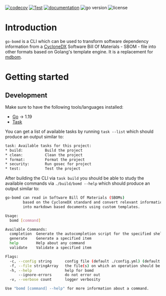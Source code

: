 [![codecov](https://codecov.io/gh/HaRo87/go-bomd/branch/main/graph/badge.svg?token=IGSSXIRZV9)](https://codecov.io/gh/HaRo87/go-bomd)
[![Test](https://github.com/HaRo87/go-bomd/actions/workflows/quality.yml/badge.svg)](https://github.com/HaRo87/go-bomd/actions/workflows/quality.yml)
[![documentation](https://img.shields.io/badge/docs-mkdocs-blue.svg?style=flat)](https://HaRo87.github.io/go-bomd/)
<img src="https://img.shields.io/badge/Go-1.19+-00ADD8?style=for-the-badge&logo=go" alt="go version" />&nbsp;<img src="https://img.shields.io/badge/license-mit-red?style=for-the-badge&logo=none" alt="license" />

# Introduction

`go-bomd` is a CLI which can be used to transform software dependency
information from a [CycloneDX](https://cyclonedx.org) Software Bill Of 
Materials - SBOM - file into other formats based on Golang's template
engine. It is a replacement for [mdbom](https://github.com/HaRo87/mdbom).

# Getting started

## Development

Make sure to have the following tools/languages installed:

- [Go](https://go.dev/dl/) -> 1.19
- [Task](https://taskfile.dev)

You can get a list of available tasks by running `task --list`
which should produce an output similar to:

```bash
task: Available tasks for this project:
* build:          Build the project
* clean:          Clean the project
* format:         Format the project
* security:       Run gosec for project
* test:           Test the project
```

After building the CLI via `task build` you should be able to
study the available commands via `./build/bomd --help` which
should produce an output similar to:

```bash
go-bomd can read in Software Bill Of Materials (SBOMs)
        based on the CycloneDX standard and convert relevant information
        into markdown based documents using custom templates.

Usage:
  bomd [command]

Available Commands:
  completion  Generate the autocompletion script for the specified shell
  generate    Generate a specified item
  help        Help about any command
  validate    Validate a specified item

Flags:
  -c, --config string      config file (default ./config.yml) (default "config.yml")
  -f, --file stringArray   the file(s) on which an operation should be performed
  -h, --help               help for bomd
      --ignore-errors      do not error out
  -v, --verbose count      logger verbosity

Use "bomd [command] --help" for more information about a command.
```
